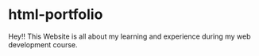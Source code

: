 # html-portfolio
Hey!! This Website is all about my learning and experience during my web development course. 
